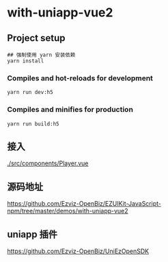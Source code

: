 # with-uniapp-vue2

## Project setup
```
## 强制使用 yarn 安装依赖
yarn install
```

### Compiles and hot-reloads for development
```
yarn run dev:h5
```

### Compiles and minifies for production
```
yarn run build:h5
```

## 接入

[./src/components/Player.vue](./src/components/Player.vue)

## 源码地址

https://github.com/Ezviz-OpenBiz/EZUIKit-JavaScript-npm/tree/master/demos/with-uniapp-vue2


## uniapp 插件

https://github.com/Ezviz-OpenBiz/UniEzOpenSDK

